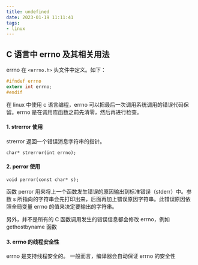```yaml
---
title: undefined
date: 2023-01-19 11:11:41
tags:
- linux
---
```


## C 语言中 errno 及其相关用法

errno 在 `<errno.h>` 头文件中定义。如下：

```c
#ifndef errno
extern int errno;
#endif
```

在 linux 中使用 c 语言编程，errno 可以把最后一次调用系统调用的错误代码保留。errno 是在调用库函数之前先清零，然后再进行检查。

#### 1. strerror 使用

strerror 返回一个错误消息字符串的指针。

```
char* strerror(int errno);
```

#### 2. perror 使用

```
void perror(const char* s);
```

函数 perror 用来将上一个函数发生错误的原因输出到标准错误（stderr）中。参数 s 所指向的字符串会先打印出来，后面再加上错误原因字符串。此错误原因依照全局变量 errno 的值来决定要输出的字符串。

另外，并不是所有的 C 函数调用发生的错误信息都会修改 errno，例如 gethostbyname 函数

#### 3. errno 的线程安全性

errno 是支持线程安全的。 一般而言，编译器会自动保证 errno 的安全性

